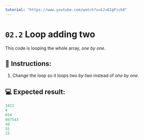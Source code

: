```yaml
---
tutorial: "https://www.youtube.com/watch?v=SJv6IgPick8"
---
```


# `02.2` Loop adding two

This code is looping the whole array, *one by one*.

## 📝 Instructions:

1. Change the loop so it loops *two by two* instead of *one by one*.

## 💻 Expected result:

```py
3423
4
654
867543
48
55
25
```
